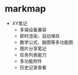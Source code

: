 
# markmap

- XY笔记
  - 多端设备兼容
  - 即时渲染，自动保存
  - 数学公式、脑图等多功能图
  - 图片分享笔记
  - 任务列表能力
  - 多功能附件
  - 历史记录查看